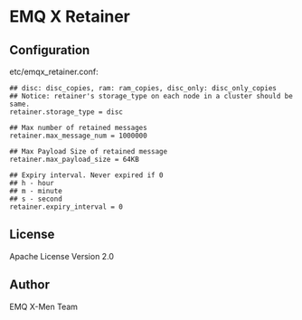 
EMQ X Retainer
==============

Configuration
-------------

etc/emqx_retainer.conf:

```
## disc: disc_copies, ram: ram_copies, disc_only: disc_only_copies
## Notice: retainer's storage_type on each node in a cluster should be same.
retainer.storage_type = disc

## Max number of retained messages
retainer.max_message_num = 1000000

## Max Payload Size of retained message
retainer.max_payload_size = 64KB

## Expiry interval. Never expired if 0
## h - hour
## m - minute
## s - second
retainer.expiry_interval = 0
```

License
-------

Apache License Version 2.0

Author
------

EMQ X-Men Team

